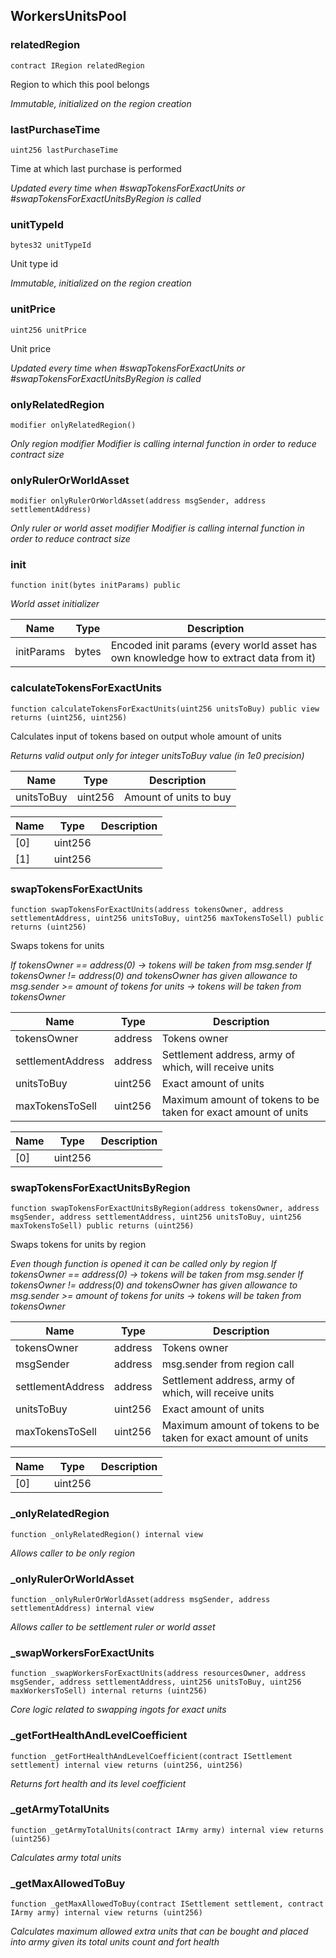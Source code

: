 ## WorkersUnitsPool








### relatedRegion

```solidity
contract IRegion relatedRegion
```

Region to which this pool belongs

_Immutable, initialized on the region creation_




### lastPurchaseTime

```solidity
uint256 lastPurchaseTime
```

Time at which last purchase is performed

_Updated every time when #swapTokensForExactUnits or #swapTokensForExactUnitsByRegion is called_




### unitTypeId

```solidity
bytes32 unitTypeId
```

Unit type id

_Immutable, initialized on the region creation_




### unitPrice

```solidity
uint256 unitPrice
```

Unit price

_Updated every time when #swapTokensForExactUnits or #swapTokensForExactUnitsByRegion is called_




### onlyRelatedRegion

```solidity
modifier onlyRelatedRegion()
```



_Only region modifier
Modifier is calling internal function in order to reduce contract size_




### onlyRulerOrWorldAsset

```solidity
modifier onlyRulerOrWorldAsset(address msgSender, address settlementAddress)
```



_Only ruler or world asset modifier
Modifier is calling internal function in order to reduce contract size_




### init

```solidity
function init(bytes initParams) public
```



_World asset initializer_

| Name | Type | Description |
| ---- | ---- | ----------- |
| initParams | bytes | Encoded init params (every world asset has own knowledge how to extract data from it) |



### calculateTokensForExactUnits

```solidity
function calculateTokensForExactUnits(uint256 unitsToBuy) public view returns (uint256, uint256)
```

Calculates input of tokens based on output whole amount of units

_Returns valid output only for integer unitsToBuy value (in 1e0 precision)_

| Name | Type | Description |
| ---- | ---- | ----------- |
| unitsToBuy | uint256 | Amount of units to buy |

| Name | Type | Description |
| ---- | ---- | ----------- |
| [0] | uint256 |  |
| [1] | uint256 |  |


### swapTokensForExactUnits

```solidity
function swapTokensForExactUnits(address tokensOwner, address settlementAddress, uint256 unitsToBuy, uint256 maxTokensToSell) public returns (uint256)
```

Swaps tokens for units

_If tokensOwner == address(0) -> tokens will be taken from msg.sender
If tokensOwner != address(0) and tokensOwner has given allowance to msg.sender >= amount of tokens for units -> tokens will be taken from tokensOwner_

| Name | Type | Description |
| ---- | ---- | ----------- |
| tokensOwner | address | Tokens owner |
| settlementAddress | address | Settlement address, army of which, will receive units |
| unitsToBuy | uint256 | Exact amount of units |
| maxTokensToSell | uint256 | Maximum amount of tokens to be taken for exact amount of units |

| Name | Type | Description |
| ---- | ---- | ----------- |
| [0] | uint256 |  |


### swapTokensForExactUnitsByRegion

```solidity
function swapTokensForExactUnitsByRegion(address tokensOwner, address msgSender, address settlementAddress, uint256 unitsToBuy, uint256 maxTokensToSell) public returns (uint256)
```

Swaps tokens for units by region

_Even though function is opened it can be called only by region
If tokensOwner == address(0) -> tokens will be taken from msg.sender
If tokensOwner != address(0) and tokensOwner has given allowance to msg.sender >= amount of tokens for units -> tokens will be taken from tokensOwner_

| Name | Type | Description |
| ---- | ---- | ----------- |
| tokensOwner | address | Tokens owner |
| msgSender | address | msg.sender from region call |
| settlementAddress | address | Settlement address, army of which, will receive units |
| unitsToBuy | uint256 | Exact amount of units |
| maxTokensToSell | uint256 | Maximum amount of tokens to be taken for exact amount of units |

| Name | Type | Description |
| ---- | ---- | ----------- |
| [0] | uint256 |  |


### _onlyRelatedRegion

```solidity
function _onlyRelatedRegion() internal view
```



_Allows caller to be only region_




### _onlyRulerOrWorldAsset

```solidity
function _onlyRulerOrWorldAsset(address msgSender, address settlementAddress) internal view
```



_Allows caller to be settlement ruler or world asset_




### _swapWorkersForExactUnits

```solidity
function _swapWorkersForExactUnits(address resourcesOwner, address msgSender, address settlementAddress, uint256 unitsToBuy, uint256 maxWorkersToSell) internal returns (uint256)
```



_Core logic related to swapping ingots for exact units_




### _getFortHealthAndLevelCoefficient

```solidity
function _getFortHealthAndLevelCoefficient(contract ISettlement settlement) internal view returns (uint256, uint256)
```



_Returns fort health and its level coefficient_




### _getArmyTotalUnits

```solidity
function _getArmyTotalUnits(contract IArmy army) internal view returns (uint256)
```



_Calculates army total units_




### _getMaxAllowedToBuy

```solidity
function _getMaxAllowedToBuy(contract ISettlement settlement, contract IArmy army) internal view returns (uint256)
```



_Calculates maximum allowed extra units that can be bought and placed into army given its total units count and fort health_




